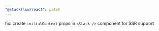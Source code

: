 ```yaml
---
"@stackflow/react": patch
---
```


fix: create `initialContext` props in `<Stack />` component for SSR support
